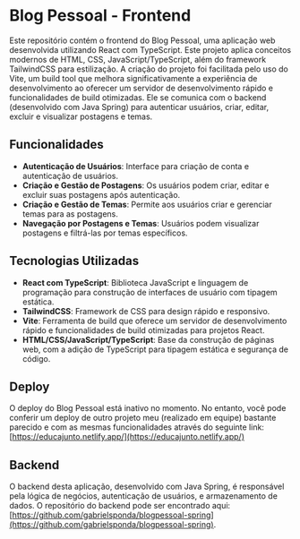 # Blog Pessoal - Frontend

Este repositório contém o frontend do Blog Pessoal, uma aplicação web desenvolvida utilizando React com TypeScript. Este projeto aplica conceitos modernos de HTML, CSS, JavaScript/TypeScript, além do framework TailwindCSS para estilização. A criação do projeto foi facilitada pelo uso do Vite, um build tool que melhora significativamente a experiência de desenvolvimento ao oferecer um servidor de desenvolvimento rápido e funcionalidades de build otimizadas. Ele se comunica com o backend (desenvolvido com Java Spring) para autenticar usuários, criar, editar, excluir e visualizar postagens e temas.

## Funcionalidades

- **Autenticação de Usuários**: Interface para criação de conta e autenticação de usuários.
- **Criação e Gestão de Postagens**: Os usuários podem criar, editar e excluir suas postagens após autenticação.
- **Criação e Gestão de Temas**: Permite aos usuários criar e gerenciar temas para as postagens.
- **Navegação por Postagens e Temas**: Usuários podem visualizar postagens e filtrá-las por temas específicos.

## Tecnologias Utilizadas

- **React com TypeScript**: Biblioteca JavaScript e linguagem de programação para construção de interfaces de usuário com tipagem estática.
- **TailwindCSS**: Framework de CSS para design rápido e responsivo.
- **Vite**: Ferramenta de build que oferece um servidor de desenvolvimento rápido e funcionalidades de build otimizadas para projetos React.
- **HTML/CSS/JavaScript/TypeScript**: Base da construção de páginas web, com a adição de TypeScript para tipagem estática e segurança de código.

## Deploy

O deploy do Blog Pessoal está inativo no momento. No entanto, você pode conferir um deploy de outro projeto meu (realizado em equipe) bastante parecido e com as mesmas funcionalidades através do seguinte link: [https://educajunto.netlify.app/](https://educajunto.netlify.app/)

## Backend

O backend desta aplicação, desenvolvido com Java Spring, é responsável pela lógica de negócios, autenticação de usuários, e armazenamento de dados. O repositório do backend pode ser encontrado aqui: [https://github.com/gabrielsponda/blogpessoal-spring](https://github.com/gabrielsponda/blogpessoal-spring).
